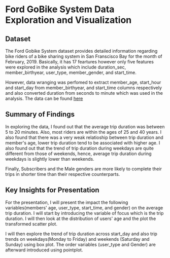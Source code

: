 # Ford GoBike System Data Exploration and Visualization


## Dataset
The Ford Gobike System dataset provides detailed information regarding bike riders of a bike sharing system in San 
Franscisco Bay for the month of February, 2019. Basically, it has 17 feartures however only five features were 
explored in the analysis which include duration_sec, member_birthyear, user_type, member_gender, and start_time. 

However, data wranging was perfomed to extract member_age, start_hour and start_day from member_birthyear, and start_time 
columns respectively and also converted duration from seconds to minute which was used in the analysis. The data can be found [here](https://video.udacity-data.com/topher/2020/October/5f91cf38_201902-fordgobike-tripdata/201902-fordgobike-tripdata.csv)



## Summary of Findings
In exploring the data, I found out that the average trip duration was between 
5 to 20 minutes. Also, most riders are within the ages of 25 and 40 years. I also 
found that there was a very weak relatioship between trip duration and member's age, 
lower trip duration tend to be associated with higher age. I also found out that the trend 
of trip duration during weekdays are quite different from those of weekends, hence, average
trip duration during weekdays is slightly lower than weekends.

Finally, Subscribers and the Male genders are more likely to complete their trips 
in shorter time than their respective counterparts. 



## Key Insights for Presentation
For the presentation, I will present the impact the following variables(members' age, user_type, start_time, and gender)
on the average trip duration. I will start by introducing the variable of focus which is the trip duration. I will then 
look at the distribution of users' age and the plot the transformed scatter plot. 

I will then explore the trend of trip duration across start_day and also trip trends on weekdays(Monday to Friday) and weekends
(Saturday and Sunday) using box plot. The order variables (user_type and Gender) are afterward introduced using pointplot. 